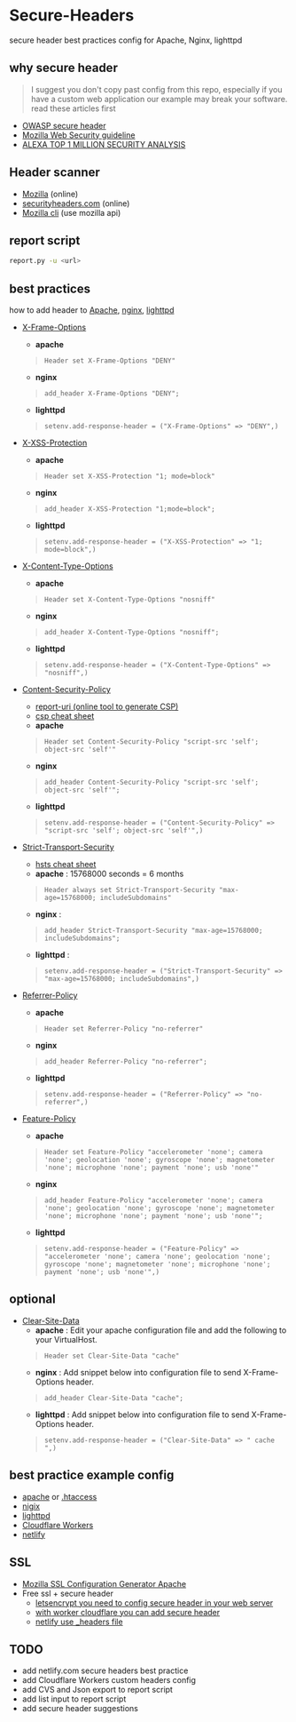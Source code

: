 # Secure-Headers

secure header best practices config for Apache, Nginx, lighttpd 

## why secure header
> I suggest you don't copy past config from this repo, especially if you have a custom web application our example may break your software. read these articles first 
- [OWASP secure header ](https://www.owasp.org/index.php/OWASP_Secure_Headers_Project)
- [Mozilla Web Security guideline](https://infosec.mozilla.org/guidelines/web_security)
- [ALEXA TOP 1 MILLION SECURITY ANALYSIS](https://crawler.ninja/)

## Header scanner
- [Mozilla](https://observatory.mozilla.org/) (online)
- [securityheaders.com](https://securityheaders.com) (online)
- [Mozilla cli](https://github.com/mozilla/observatory-cli) (use mozilla api)

## report script
```bash
report.py -u <url>
```

## best practices
how to add header to [Apache](), [nginx](), [lighttpd]()
- [X-Frame-Options](https://developer.mozilla.org/en-US/docs/Web/HTTP/Headers/X-Frame-Options)
    - **apache**  
    > ```Header set X-Frame-Options "DENY"```
    - **nginx**  
    > ```add_header X-Frame-Options "DENY";```
    - **lighttpd** 
    > ```setenv.add-response-header = ("X-Frame-Options" => "DENY",)```

- [X-XSS-Protection](https://developer.mozilla.org/en-US/docs/Web/HTTP/Headers/X-XSS-Protection)
    - **apache** 
    > ```Header set X-XSS-Protection "1; mode=block"```
    - **nginx**  
    > ```add_header X-XSS-Protection "1;mode=block";```
    - **lighttpd**  
    > ```setenv.add-response-header = ("X-XSS-Protection" => "1; mode=block",)```

- [X-Content-Type-Options](https://developer.mozilla.org/en-US/docs/Web/HTTP/Headers/X-Content-Type-Options) 
    - **apache**  
    > ```Header set X-Content-Type-Options "nosniff"```
    - **nginx**  
    > ```add_header X-Content-Type-Options "nosniff";```
    - **lighttpd**  
    > ```setenv.add-response-header = ("X-Content-Type-Options" => "nosniff",)```
    
- [Content-Security-Policy](https://developer.mozilla.org/en-US/docs/Web/HTTP/Headers/Content-Security-Policy) 
    - [report-uri (online tool to generate CSP)](https://report-uri.com/)
    - [csp cheat sheet](https://scotthelme.co.uk/csp-cheat-sheet/)
    - **apache** 
    > ```Header set Content-Security-Policy "script-src 'self'; object-src 'self'"```
    - **nginx**
    > ```add_header Content-Security-Policy "script-src 'self'; object-src 'self'";```
    - **lighttpd** 
    > ```setenv.add-response-header = ("Content-Security-Policy" => "script-src 'self'; object-src 'self'",)```

- [Strict-Transport-Security](https://developer.mozilla.org/en-US/docs/Web/HTTP/Headers/Strict-Transport-Security)
    - [hsts cheat sheet](https://scotthelme.co.uk/hsts-cheat-sheet/)
    - **apache** : 15768000 seconds = 6 months
    > ```Header always set Strict-Transport-Security "max-age=15768000; includeSubdomains"```
    - **nginx** : 
    > ```add_header Strict-Transport-Security "max-age=15768000; includeSubdomains";```
    - **lighttpd** : 
    > ```setenv.add-response-header = ("Strict-Transport-Security" => "max-age=15768000; includeSubdomains",)```

- [Referrer-Policy](https://developer.mozilla.org/en-US/docs/Web/HTTP/Headers/Referrer-Policy)
    - **apache**  
    > ```Header set Referrer-Policy "no-referrer"```
    - **nginx**  
    > ```add_header Referrer-Policy "no-referrer";```
    - **lighttpd**  
    > ```setenv.add-response-header = ("Referrer-Policy" => "no-referrer",)```

- [Feature-Policy](https://developer.mozilla.org/en-US/docs/Web/HTTP/Headers/Feature-Policy)
    - **apache**  
    > ```Header set Feature-Policy "accelerometer 'none'; camera 'none'; geolocation 'none'; gyroscope 'none'; magnetometer 'none'; microphone 'none'; payment 'none'; usb 'none'" ```
    - **nginx**  
    > ```add_header Feature-Policy "accelerometer 'none'; camera 'none'; geolocation 'none'; gyroscope 'none'; magnetometer 'none'; microphone 'none'; payment 'none'; usb 'none'";```
    - **lighttpd**  
    > ```setenv.add-response-header = ("Feature-Policy" => "accelerometer 'none'; camera 'none'; geolocation 'none'; gyroscope 'none'; magnetometer 'none'; microphone 'none'; payment 'none'; usb 'none'",) ```   
## optional
- [Clear-Site-Data](https://developer.mozilla.org/en-US/docs/Web/HTTP/Headers/Clear-Site-Data)
    - **apache** : Edit your apache configuration file and add the following to your VirtualHost.
    > ```Header set Clear-Site-Data "cache"```
    - **nginx** : Add snippet below into configuration file to send X-Frame-Options header.
    > ```add_header Clear-Site-Data "cache";```
    - **lighttpd** : Add snippet below into configuration file to send X-Frame-Options header.
    > ```setenv.add-response-header = ("Clear-Site-Data" => " cache ",)```

## best practice example config
- [apache](/example/) or  [.htaccess](/example/.htaccess)
- [nigix](/example/nginx.conf)
- [lighttpd](/example/)
- [Cloudflare Workers](/example/)
- [netlify](/example/_headers)

## SSL
- [Mozilla SSL Configuration Generator
 Apache ](https://mozilla.github.io/server-side-tls/ssl-config-generator/)
- Free ssl + secure header
    - [letsencrypt you need to config secure header in your web server](https://letsencrypt.org/)
    - [with worker cloudflare  you can add secure header](https://stackoverflow.com/a/50797627/4859688)
    - [netlify use _headers file](https://www.netlify.com/docs/headers-and-basic-auth/#custom-headers)
## TODO
- add netlify.com secure headers best practice
- add Cloudflare Workers custom headers config 
- add CVS and Json export to report script
- add list input to report script
- add secure header suggestions  